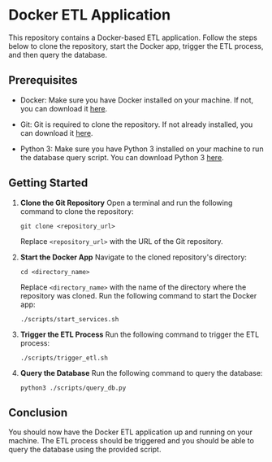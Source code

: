 # Docker ETL Application

This repository contains a Docker-based ETL application. Follow the steps below to clone the repository, start the Docker app, trigger the ETL process, and then query the database.

## Prerequisites

- Docker: Make sure you have Docker installed on your machine. If not, you can download it [here](https://www.docker.com/products/docker-desktop).

- Git: Git is required to clone the repository. If not already installed, you can download it [here](https://git-scm.com/downloads).

- Python 3: Make sure you have Python 3 installed on your machine to run the database query script. You can download Python 3 [here](https://www.python.org/downloads/).

## Getting Started

1. **Clone the Git Repository**
    Open a terminal and run the following command to clone the repository:
    ```
    git clone <repository_url>
    ```
    Replace `<repository_url>` with the URL of the Git repository.

2. **Start the Docker App**
    Navigate to the cloned repository's directory:
    ```
    cd <directory_name>
    ```
    Replace `<directory_name>` with the name of the directory where the repository was cloned.
    Run the following command to start the Docker app:
    ```
    ./scripts/start_services.sh
    ```

3. **Trigger the ETL Process**
    Run the following command to trigger the ETL process:
    ```
    ./scripts/trigger_etl.sh
    ```

4. **Query the Database**
    Run the following command to query the database:
    ```
    python3 ./scripts/query_db.py
    ```


## Conclusion
You should now have the Docker ETL application up and running on your machine. The ETL process should be triggered and you should be able to query the database using the provided script.
